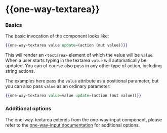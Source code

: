# {{one-way-textarea}}

### Basics

The basic invocation of the component looks like:

```hbs
{{one-way-textarea value update=(action (mut value))}}
```

This will render an `<textarea>` element of which the value will be `value`. When
a user starts typing in the textarea `value` will automatically be updated. You can
of course also pass in any other type of action, including string actions.

The examples here pass the `value` attribute as a positional parameter, but you
can also pass `value` as an ordinary parameter:

```hbs
{{one-way-textarea value=value update=(action (mut value))}}
```

### Additional options

The one-way-textarea extends from the one-way-input component, please refer to
the [one-way-input documentation](https://github.com/DockYard/ember-one-way-controls/blob/master/docs/one-way-input.md)
for additional options.
